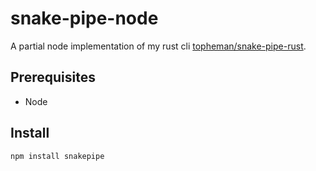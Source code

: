 # snake-pipe-node

A partial node implementation of my rust cli [topheman/snake-pipe-rust](https://github.com/topheman/snake-pipe-rust).

## Prerequisites

- Node

## Install

```sh
npm install snakepipe
```
